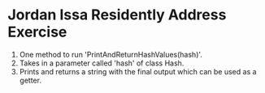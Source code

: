 # Jordan Issa Residently Address Exercise

1. One method to run 'PrintAndReturnHashValues(hash)'.
2. Takes in a parameter called 'hash' of class Hash.
3. Prints and returns a string with the final output which can be used as a getter.